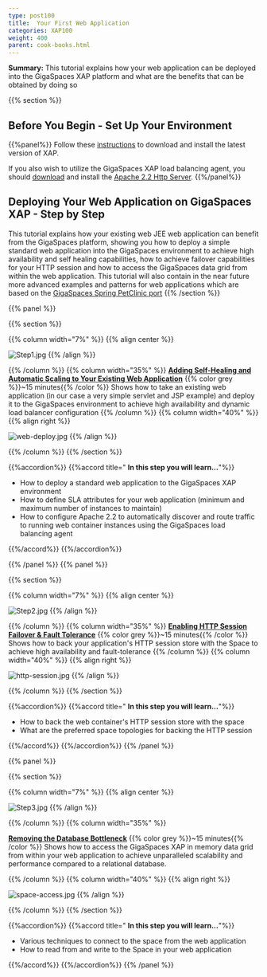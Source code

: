 ```yaml
---
type: post100
title:  Your First Web Application
categories: XAP100
weight: 400
parent: cook-books.html
---
```






**Summary:**  This tutorial explains how your web application can be deployed into the GigaSpaces XAP platform and what are the benefits that can be obtained by doing so



{{% section %}}

## Before You Begin - Set Up Your Environment

{{%panel%}}
Follow these [instructions](./installation-guide.html#java-installation) to download and install the latest version of XAP.

If you also wish to utilize the GigaSpaces XAP load balancing agent, you should [download](http://httpd.apache.org/download.cgi) and install the [Apache 2.2 Http Server](http://httpd.apache.org/).
{{%/panel%}}

## Deploying Your Web Application on GigaSpaces XAP - Step by Step

This tutorial explains how your existing web JEE web application can benefit from the GigaSpaces platform, showing you how to deploy a simple standard web application into the GigaSpaces environment to achieve high availability and self healing capabilities, how to achieve failover capabilities for your HTTP session and how to access the GigaSpaces data grid from within the web application.
This tutorial will also contain in the near future more advanced examples and patterns for web applications which are based on the [GigaSpaces Spring PetClinic port](http://www.openspaces.org/display/DAE/GigaSpaces+PetClinic)
{{% /section %}}

{{% panel   %}}

{{% section %}}


{{% column width="7%" %}}
{{% align center %}}

![Step1.jpg](/attachment_files/Step1.jpg)
{{% /align %}}

{{% /column %}}
{{% column width="35%" %}}
[**Adding Self-Healing and Automatic Scaling to Your Existing Web Application**](./step-1---deploying-your-web-application-to-the-gigaspaces-environment.html)
{{% color grey %}}~15 minutes{{% /color %}}
Shows how to take an existing web application (in our case a very simple servlet and JSP example) and deploy it to the GigaSpaces environment to achieve high availability and dynamic load balancer configuration
{{% /column %}}
{{% column width="40%" %}}
{{% align right %}}

![web-deploy.jpg](/attachment_files/web-deploy.jpg)
{{% /align %}}

{{% /column %}}
{{% /section %}}

{{%accordion%}}
{{%accord title="  **In this step you will learn...**"%}}

- How to deploy a standard web application to the GigaSpaces XAP environment
- How to define SLA attributes for your web application (minimum and maximum number of instances to maintain)
- How to configure Apache 2.2 to automatically discover and route traffic to running web container instances using the GigaSpaces load balancing agent

{{%/accord%}}
{{%/accordion%}}

{{% /panel %}}
{{% panel   %}}

{{% section %}}


{{% column width="7%" %}}
{{% align center %}}

![Step2.jpg](/attachment_files/Step2.jpg)
{{% /align %}}

{{% /column %}}
{{% column width="35%" %}}
[**Enabling HTTP Session Failover & Fault Tolerance**](./step-2---enabling-http-session-failover-and-fault-tolerance.html)
{{% color grey %}}~15 minutes{{% /color %}}
Shows how to back your application's HTTP session store with the Space to achieve high availability and fault-tolerance
{{% /column %}}
{{% column width="40%" %}}
{{% align right %}}

![http-session.jpg](/attachment_files/http-session.jpg)
{{% /align %}}

{{% /column %}}
{{% /section %}}

{{%accordion%}}
{{%accord title="  **In this step you will learn...**"%}}

- How to back the web container's HTTP session store with the space
- What are the preferred space topologies for backing the HTTP session

{{%/accord%}}
{{%/accordion%}}
{{% /panel %}}

{{% panel   %}}

{{% section %}}


{{% column width="7%" %}}
{{% align center %}}

![Step3.jpg](/attachment_files/Step3.jpg)
{{% /align %}}

{{% /column %}}
{{% column width="35%" %}}

[**Removing the Database Bottleneck**](./step-3---scaling-the-data-access-layer.html)
{{% color grey %}}~15 minutes{{% /color %}}
Shows how to access the GigaSpaces XAP in memory data grid from within your web application to achieve unparalleled scalability and performance compared to a relational database.

{{% /column %}}
{{% column width="40%" %}}
{{% align right %}}

![space-access.jpg](/attachment_files/space-access.jpg)
{{% /align %}}

{{% /column %}}
{{% /section %}}

{{%accordion%}}
{{%accord title="  **In this step you will learn...**"%}}

- Various techniques to connect to the space from the web application
- How to read from and write to the Space in your web application

{{%/accord%}}
{{%/accordion%}}
{{% /panel %}}

